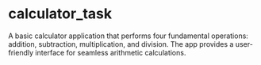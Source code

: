# calculator_task
A basic calculator application that performs four fundamental operations: addition, subtraction, multiplication, and division. The app provides a user-friendly interface for seamless arithmetic calculations.
